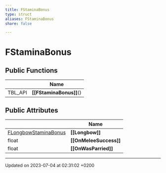 ```yaml
---
title: FStaminaBonus
type: struct
aliases: FStaminaBonus
share: false

---
```


# FStaminaBonus





## Public Functions

|                | Name           |
| -------------- | -------------- |
| TBL_API | **[[FStaminaBonus]]**() |

## Public Attributes

|                | Name           |
| -------------- | -------------- |
| [FLongbowStaminaBonus](/docs/SDK/Source/Classes/structFLongbowStaminaBonus.md) | **[[Longbow]]**  |
| float | **[[OnMeleeSuccess]]**  |
| float | **[[OnWasParried]]**  |

-------------------------------

Updated on 2023-07-04 at 02:31:02 +0200
